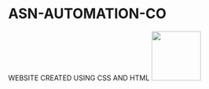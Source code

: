# ASN-AUTOMATION-CO
WEBSITE CREATED USING CSS AND HTML
<img src="https://www.svgrepo.com/show/303535/visual-studio-code-logo.svg" width="100 px" height="100px">

